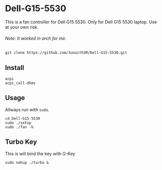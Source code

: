 # Dell-G15-5530
This is a fan controller for Dell G15 5530. Only for Dell G15 5530 laptop. Use at your own risk.

###### Note: It worked in arch for me.
```
git clone https://github.com/JunaithSM/Dell-G15-5530.git
```

## Install

```
acpi
acpi_call-dkms
```

## Usage

Allways run with `sudo`.

```
cd Dell-G15-5530
sudo ./setup 
sudo ./fan -h
```


## Turbo Key
This is will bind the key with G-Key

```
sudo nohup ./turbo &
```
